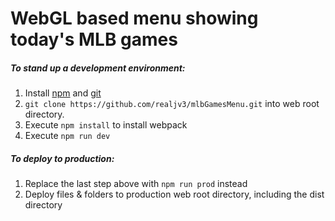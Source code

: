 # WebGL based menu showing today's MLB games

##### To stand up a development environment:
1. Install [npm](https://www.npmjs.com/get-npm) and [git](https://git-scm.com/book/en/v2/Getting-Started-Installing-Git)
1. `git clone https://github.com/realjv3/mlbGamesMenu.git` into web root directory.
1. Execute `npm install` to install webpack
1. Execute `npm run dev`

##### To deploy to production:
1. Replace the last step above with `npm run prod` instead
1. Deploy files & folders to production web root directory, including the dist directory